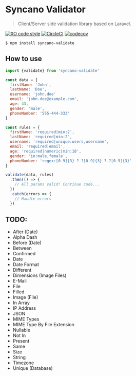 # Syncano Validator

> Client/Server side validation library based on Laravel.

[![XO code style][xo-badge]][xo]
[![CircleCI][circleci-badge]][circleci]
[![codecov][codecov-badge]][codecov]

[xo]: https://github.com/sindresorhus/xo
[xo-badge]: https://img.shields.io/badge/code_style-XO-5ed9c7.svg
[circleci]: https://circleci.com/gh/eyedea-io/syncano-validate/tree/devel
[circleci-badge]: https://circleci.com/gh/eyedea-io/syncano-validate.svg?style=shield&circle-token=4f0733cbf425699a9ca0bc95d44ade178e5a7abd
[codecov]: https://codecov.io/gh/eyedea-io/syncano-validate
[codecov-badge]: https://codecov.io/gh/eyedea-io/syncano-validate/branch/devel/graph/badge.svg

```
$ npm install syncano-validate
```

## How to use

```js
import {validate} from 'syncano-validate'

const data = {
  firstName: 'John',
  lastName: 'Doe',
  username: 'john.doe'
  email: 'john.doe@example.com',
  age: 43,
  gender: 'male',
  phoneNumber: '555-444-333'
}

const rules = {
  firstName: 'required|min:2',
  lastName: 'required|min:2',
  username: 'required|unique:users,username',
  email: 'required|email',
  age: 'required|numeric|min:18',
  gender: 'in:male,female',
  phoneNumber: 'regex:[0-9]{3} ?-?[0-9]{3} ?-?[0-9]{3}'
}

validate(data, rules)
  .then(() => {
    // All params valid! Continue code...
  })
  .catch(errors => {
    // Handle errors
  })
```

## TODO:

* After (Date)
* Alpha Dash
* Before (Date)
* Between
* Confirmed
* Date
* Date Format
* Different
* Dimensions (Image Files)
* E-Mail
* File
* Filled
* Image (File)
* In Array
* IP Address
* JSON
* MIME Types
* MIME Type By File Extension
* Nullable
* Not In
* Present
* Same
* Size
* String
* Timezone
* Unique (Database)

